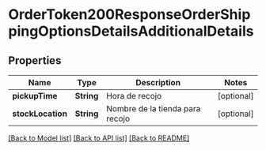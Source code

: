# OrderToken200ResponseOrderShippingOptionsDetailsAdditionalDetails

## Properties
Name | Type | Description | Notes
------------ | ------------- | ------------- | -------------
**pickupTime** | **String** | Hora de recojo | [optional] 
**stockLocation** | **String** | Nombre de la tienda para recojo | [optional] 

[[Back to Model list]](../README.md#documentation-for-models) [[Back to API list]](../README.md#documentation-for-api-endpoints) [[Back to README]](../README.md)


